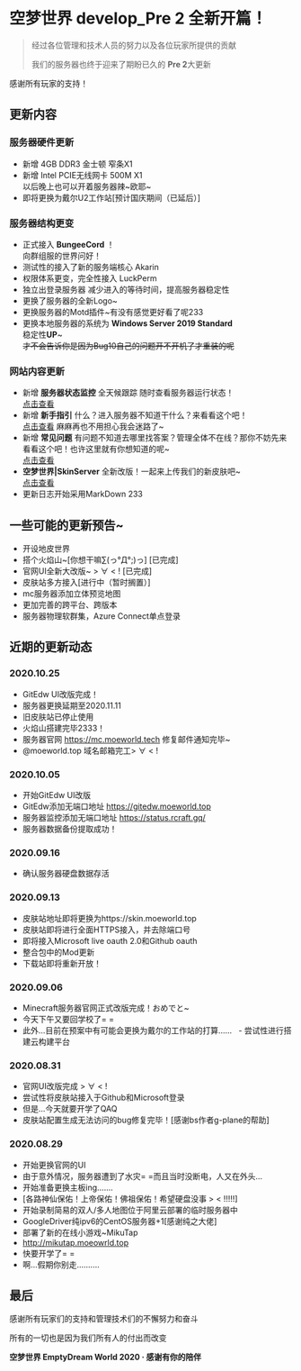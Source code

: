 # 空梦世界 **develop_Pre** 2 全新开篇！
>经过各位管理和技术人员的努力以及各位玩家所提供的贡献
>
>我们的服务器也终于迎来了期盼已久的 **Pre 2**大更新

感谢所有玩家的支持！

## 更新内容

### 服务器硬件更新

   - 新增 4GB DDR3 金士顿 窄条X1
   - 新增 Intel PCIE无线网卡 500M X1<br>以后晚上也可以开着服务器辣~欧耶~
   - 即将更换为戴尔U2工作站[预计国庆期间（已延后）]

### 服务器结构更变

   - 正式接入 **BungeeCord** ！<br>向群组服的世界问好！
   - 测试性的接入了新的服务端核心 Akarin 
   - 权限体系更变，完全性接入 LuckPerm
   - 独立出登录服务器 减少进入的等待时间，提高服务器稳定性
   - 更换了服务器的全新Logo~
   - 更换服务器的Motd插件~有没有感觉更好看了呢233
   - 更换本地服务器的系统为 **Windows Server 2019 Standard** 
     <br>稳定性**UP**~
     <br>~~才不会告诉你是因为Bug10自己的问题开不开机了才重装的呢~~

### 网站内容更新

   - 新增 **服务器状态监控** 全天候跟踪 随时查看服务器运行状态！
     <br>[点击查看](http://monitor.rcraft.ml:30200/)
   - 新增 **新手指引** 什么？进入服务器不知道干什么？来看看这个吧！
     <br>[点击查看](https://mc.moeworld.tech/2020/07/29/%e5%b8%ae%e5%8a%a9%e6%96%b0%e6%89%8b%e6%8c%87%e5%bc%95/)
     麻麻再也不用担心我会迷路了~
   - 新增 **常见问题** 有问题不知道去哪里找答案？管理全体不在线？那你不妨先来看看这个吧！也许这里就有你想知道的呢~
     <br>[点击查看](https://mc.moeworld.tech/2020/08/08/qa-%e5%b8%b8%e8%a7%81%e9%97%ae%e9%a2%98/)
   - **空梦世界|SkinServer** 全新改版！一起来上传我们的新皮肤吧~
     <br>[点击查看](http://skin.rcraft.ml:30000)
   - 更新日志开始采用MarkDown 233
     
## 一些可能的更新预告~
   
   - 开设地皮世界
   - 搭个火焰山~[你想干嘛∑(っ°Д°;)っ] [已完成]
   - 官网UI全新大改版~ > ∀ < ! [已完成]
   - 皮肤站多方接入[进行中（暂时搁置）]
   - mc服务器添加立体预览地图
   - 更加完善的跨平台、跨版本
   - 服务器物理软群集，Azure Connect单点登录


## 近期的更新动态
### 2020.10.25
   - GitEdw UI改版完成！
   - 服务器更换延期至2020.11.11
   - 旧皮肤站已停止使用
   - 火焰山搭建完毕2333！
   - 服务器官网 https://mc.moeworld.tech 修复邮件通知完毕~
   - @moeworld.top 域名邮箱完工> ∀ < !

### 2020.10.05
   - 开始GitEdw UI改版
   - GitEdw添加无端口地址 https://gitedw.moeworld.top
   - 服务器监控添加无端口地址 https://status.rcraft.gq/
   - 服务器数据备份提取成功！

### 2020.09.16
  - 确认服务器硬盘数据存活

### 2020.09.13
   - 皮肤站地址即将更换为https://skin.moeworld.top
   - 皮肤站即将进行全面HTTPS接入，并去除端口号
   - 即将接入Microsoft live oauth 2.0和Github oauth
   - 整合包中的Mod更新
   - 下载站即将重新开放！

### 2020.09.06
   - Minecraft服务器官网正式改版完成！おめでと~
   - 今天下午又要回学校了= =
   - 此外...目前在预案中有可能会更换为戴尔的工作站的打算......
   - 尝试性进行搭建云构建平台

### 2020.08.31
   - 官网UI改版完成 > ∀ < ! 
   - 尝试性将皮肤站接入于Github和Microsoft登录
   - 但是...今天就要开学了QAQ 
   - 皮肤站配置生成无法访问的bug修复完毕！[感谢bs作者g-plane的帮助]

### 2020.08.29
   - 开始更换官网的UI
   - 由于意外情况，服务器遭到了水灾= =而且当时没断电，人又在外头...
   - 开始准备更换主板ing.......
   - [各路神仙保佑！上帝保佑！佛祖保佑！希望硬盘没事 > < !!!!!]
   - 开始录制简易的双人/多人地图位于阿里云部署的临时服务器中
   - GoogleDriver纯ipv6的CentOS服务器+1[感谢纯之大佬]
   - 部署了新的在线小游戏~MikuTap
   - http://mikutap.moeowrld.top
   - 快要开学了= =
   - 啊...假期你别走..........

## 最后

感谢所有玩家们的支持和管理技术们的不懈努力和奋斗

所有的一切也是因为我们所有人的付出而改变

**空梦世界 EmptyDream World 2020 · 感谢有你的陪伴**